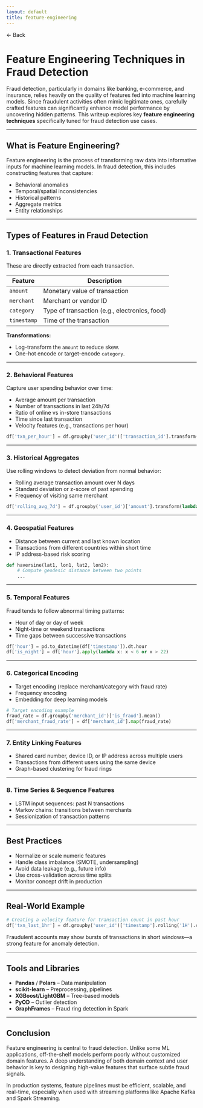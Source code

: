 ```yaml
---
layout: default
title: feature-engineering 
---
```


<a href="https://anish7610.github.io/technical-writeups" style="text-decoration: none;">← Back</a>


# Feature Engineering Techniques in Fraud Detection

Fraud detection, particularly in domains like banking, e-commerce, and insurance, relies heavily on the quality of features fed into machine learning models. Since fraudulent activities often mimic legitimate ones, carefully crafted features can significantly enhance model performance by uncovering hidden patterns. This writeup explores key **feature engineering techniques** specifically tuned for fraud detection use cases.

---

##  What is Feature Engineering?

Feature engineering is the process of transforming raw data into informative inputs for machine learning models. In fraud detection, this includes constructing features that capture:

* Behavioral anomalies
* Temporal/spatial inconsistencies
* Historical patterns
* Aggregate metrics
* Entity relationships

---

##  Types of Features in Fraud Detection

### 1. **Transactional Features**

These are directly extracted from each transaction.

| Feature     | Description                                   |
| ----------- | --------------------------------------------- |
| `amount`    | Monetary value of transaction                 |
| `merchant`  | Merchant or vendor ID                         |
| `category`  | Type of transaction (e.g., electronics, food) |
| `timestamp` | Time of the transaction                       |

**Transformations:**

* Log-transform the `amount` to reduce skew.
* One-hot encode or target-encode `category`.

---

### 2. **Behavioral Features**

Capture user spending behavior over time:

* Average amount per transaction
* Number of transactions in last 24h/7d
* Ratio of online vs in-store transactions
* Time since last transaction
* Velocity features (e.g., transactions per hour)

```python
df['txn_per_hour'] = df.groupby('user_id')['transaction_id'].transform(lambda x: x.count() / 24)
```

---

### 3. **Historical Aggregates**

Use rolling windows to detect deviation from normal behavior:

* Rolling average transaction amount over N days
* Standard deviation or z-score of past spending
* Frequency of visiting same merchant

```python
df['rolling_avg_7d'] = df.groupby('user_id')['amount'].transform(lambda x: x.rolling('7D').mean())
```

---

### 4. **Geospatial Features**

* Distance between current and last known location
* Transactions from different countries within short time
* IP address-based risk scoring

```python
def haversine(lat1, lon1, lat2, lon2):
    # Compute geodesic distance between two points
    ...
```

---

### 5. **Temporal Features**

Fraud tends to follow abnormal timing patterns:

* Hour of day or day of week
* Night-time or weekend transactions
* Time gaps between successive transactions

```python
df['hour'] = pd.to_datetime(df['timestamp']).dt.hour
df['is_night'] = df['hour'].apply(lambda x: x < 6 or x > 22)
```

---

### 6. **Categorical Encoding**

* Target encoding (replace merchant/category with fraud rate)
* Frequency encoding
* Embedding for deep learning models

```python
# Target encoding example
fraud_rate = df.groupby('merchant_id')['is_fraud'].mean()
df['merchant_fraud_rate'] = df['merchant_id'].map(fraud_rate)
```

---

### 7. **Entity Linking Features**

* Shared card number, device ID, or IP address across multiple users
* Transactions from different users using the same device
* Graph-based clustering for fraud rings

---

### 8. **Time Series & Sequence Features**

* LSTM input sequences: past N transactions
* Markov chains: transitions between merchants
* Sessionization of transaction patterns

---

##  Best Practices

* Normalize or scale numeric features
* Handle class imbalance (SMOTE, undersampling)
* Avoid data leakage (e.g., future info)
* Use cross-validation across time splits
* Monitor concept drift in production

---

##  Real-World Example

```python
# Creating a velocity feature for transaction count in past hour
df['txn_last_1hr'] = df.groupby('user_id')['timestamp'].rolling('1H').count().reset_index(0,drop=True)
```

Fraudulent accounts may show bursts of transactions in short windows—a strong feature for anomaly detection.

---

##  Tools and Libraries

* **Pandas** / **Polars** – Data manipulation
* **scikit-learn** – Preprocessing, pipelines
* **XGBoost/LightGBM** – Tree-based models
* **PyOD** – Outlier detection
* **GraphFrames** – Fraud ring detection in Spark

---

##  Conclusion

Feature engineering is central to fraud detection. Unlike some ML applications, off-the-shelf models perform poorly without customized domain features. A deep understanding of both domain context and user behavior is key to designing high-value features that surface subtle fraud signals.

In production systems, feature pipelines must be efficient, scalable, and real-time, especially when used with streaming platforms like Apache Kafka and Spark Streaming.
